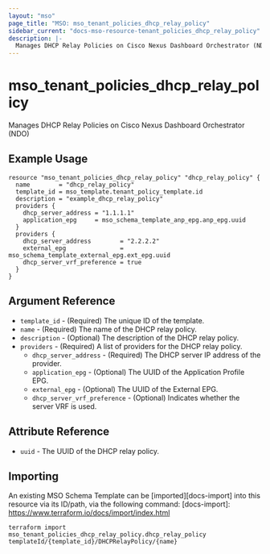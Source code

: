 ```yaml
---
layout: "mso"
page_title: "MSO: mso_tenant_policies_dhcp_relay_policy"
sidebar_current: "docs-mso-resource-tenant_policies_dhcp_relay_policy"
description: |-
  Manages DHCP Relay Policies on Cisco Nexus Dashboard Orchestrator (NDO)
---
```


# mso_tenant_policies_dhcp_relay_policy #

Manages DHCP Relay Policies on Cisco Nexus Dashboard Orchestrator (NDO)

## Example Usage ##

```hcl
resource "mso_tenant_policies_dhcp_relay_policy" "dhcp_relay_policy" {
  name        = "dhcp_relay_policy"
  template_id = mso_template.tenant_policy_template.id
  description = "example_dhcp_relay_policy"
  providers {
    dhcp_server_address = "1.1.1.1"
    application_epg     = mso_schema_template_anp_epg.anp_epg.uuid
  }
  providers {
    dhcp_server_address        = "2.2.2.2"
    external_epg               = mso_schema_template_external_epg.ext_epg.uuid
    dhcp_server_vrf_preference = true
  }
}
```

## Argument Reference ##

* `template_id` - (Required) The unique ID of the template.
* `name` - (Required) The name of the DHCP relay policy.
* `description` - (Optional) The description of the DHCP relay policy.
* `providers` - (Required) A list of providers for the DHCP relay policy.
  * `dhcp_server_address` - (Required) The DHCP server IP address of the provider.
  * `application_epg` - (Optional) The UUID of the Application Profile EPG.
  * `external_epg` - (Optional) The UUID of the External EPG.
  * `dhcp_server_vrf_preference` - (Optional) Indicates whether the server VRF is used.

## Attribute Reference ##

* `uuid` - The UUID of the DHCP relay policy.

## Importing ##

An existing MSO Schema Template can be [imported][docs-import] into this resource via its ID/path, via the following command: [docs-import]: <https://www.terraform.io/docs/import/index.html>

```
terraform import mso_tenant_policies_dhcp_relay_policy.dhcp_relay_policy templateId/{template_id}/DHCPRelayPolicy/{name}
```